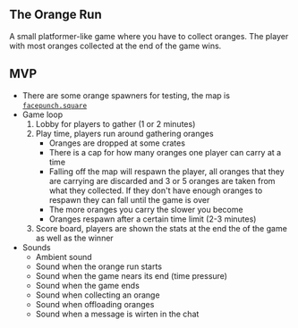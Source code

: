The Orange Run
--------------

A small platformer-like game where you have to collect oranges. The player with most oranges collected at the end of the game wins.

MVP
---

* There are some orange spawners for testing, the map is [`facepunch.square`](https://asset.party/facepunch/square)
* Game loop
  1. Lobby for players to gather (1 or 2 minutes)
  2. Play time, players run around gathering oranges
     * Oranges are dropped at some crates
     * There is a cap for how many oranges one player can carry at a time
     * Falling off the map will respawn the player, all oranges that they are carrying are discarded and 3 or 5 oranges are taken from what they collected. If they don't have enough oranges to respawn they can fall until the game is over
     * The more oranges you carry the slower you become
     * Oranges respawn after a certain time limit (2-3 minutes)
  3. Score board, players are shown the stats at the end the of the game as well as the winner
* Sounds
  * Ambient sound
  * Sound when the orange run starts
  * Sound when the game nears its end (time pressure)
  * Sound when the game ends
  * Sound when collecting an orange
  * Sound when offloading oranges
  * Sound when a message is wirten in the chat

